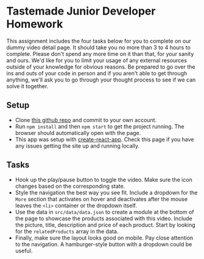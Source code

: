 # Tastemade Junior Developer Homework

This assignment includes the four tasks below for you to complete on our dummy video detail page. It should take you no more than 3 to 4 hours to complete. Please don't spend any more time on it than that, for your sanity and ours. We'd like for you to limit your usage of any external resources outside of your knowledge for obvious reasons. Be prepared to go over the ins and outs of your code in person and if you aren't able to get through anything, we'll ask you to go through your thought process to see if we can solve it together.  

## Setup
- Clone [this github repo](https://github.com/tastemade/junior-homework.git) and commit to your own account.
- Run `npm install` and then `npm start` to get the project running. The browser should automatically open with the page. 
- This app was setup with [create-react-app](https://github.com/facebook/create-react-app). Check this page if you have any issues getting the site up and running locally. 

## Tasks
- Hook up the play/pause button to toggle the video. Make sure the icon changes based on the corresponding state.
- Style the navigation the best way you see fit. Include a dropdown for the `More` section that activates on hover and deactivates after the mouse leaves the `<li>` container or the dropdown itself.
- Use the data in `src/data/data.json` to create a module at the bottom of the page to showcase the products associated with this video. Include the picture, title, description and price of each product. Start by looking for the `relatedProducts` array in the data.
- Finally, make sure the layout looks good on mobile. Pay close attention to the navigation. A hamburger-style button with a dropdown could be useful.

